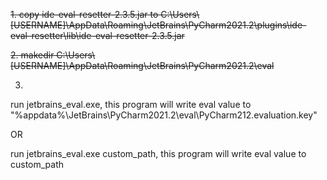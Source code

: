 ~~1. copy ide-eval-resetter-2.3.5.jar to C:\Users\\[USERNAME]\AppData\Roaming\JetBrains\PyCharm2021.2\plugins\ide-eval-resetter\lib\ide-eval-resetter-2.3.5.jar~~

~~2. makedir C:\Users\\[USERNAME]\AppData\Roaming\JetBrains\PyCharm2021.2\eval~~

3.
run jetbrains_eval.exe, this program will write eval value to "%appdata%\\JetBrains\\PyCharm2021.2\\eval\\PyCharm212.evaluation.key"

OR

run jetbrains_eval.exe custom_path, this program will write eval value to custom_path
